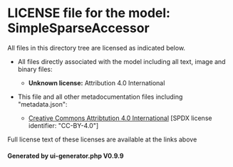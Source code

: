 # LICENSE file for the model: SimpleSparseAccessor

All files in this directory tree are licensed as indicated below.

* All files directly associated with the model including all text, image and binary files:

  * **Unknown license:** Attribution 4.0 International

* This file and all other metadocumentation files including "metadata.json":

  * [Creative Commons Attribtution 4.0 International]("https://creativecommons.org/licenses/by-nd/4.0/legalcode") [SPDX license identifier: "CC-BY-4.0"]

Full license text of these licenses are available at the links above

#### Generated by ui-generator.php V0.9.9